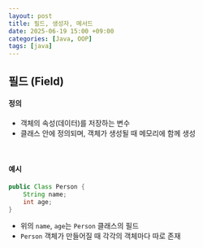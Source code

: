 ```yaml
---
layout: post
title: 필드, 생성자, 메서드
date: 2025-06-19 15:00 +09:00
categories: [Java, OOP]
tags: [java]
---
```


## 필드 (Field)

#### 정의

- 객체의 속성(데이터)를 저장하는 변수
- 클래스 안에 정의되며, 객체가 생성될 때 메모리에 함께 생성

<br>

#### 예시

```java
public Class Person {
    String name;
    int age;
}
```

- 위의 `name`, `age`는 `Person` 클래스의 필드
- `Person` 객체가 만들어질 때 각각의 객체마다 따로 존재